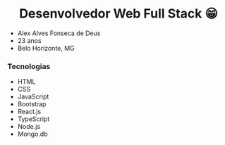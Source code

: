 <h1 align = "center"> Desenvolvedor Web Full Stack 😁 </h1>

- Alex Alves Fonseca de Deus
- 23 anos
- Belo Horizonte, MG

###  Tecnologias
- HTML
- CSS
- JavaScript
- Bootstrap
- React.js
- TypeScript
- Node.js
- Mongo.db
